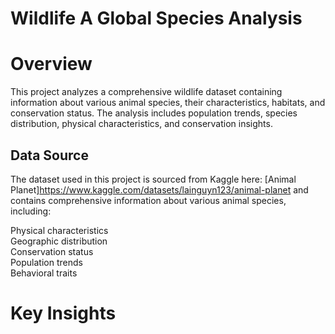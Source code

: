 # Wildlife A Global Species Analysis

# Overview
This project analyzes a comprehensive wildlife dataset containing information about various animal species, their characteristics, habitats, and conservation status. The analysis includes population trends, species distribution, physical characteristics, and conservation insights.

## Data Source
The dataset used in this project is sourced from Kaggle here: [Animal Planet]https://www.kaggle.com/datasets/lainguyn123/animal-planet and contains comprehensive information about various animal species, including:

Physical characteristics  
Geographic distribution  
Conservation status  
Population trends  
Behavioral traits  


# Key Insights
